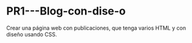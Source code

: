 # PR1---Blog-con-dise-o
Crear una página web con publicaciones, que tenga varios HTML y con diseño usando CSS.
